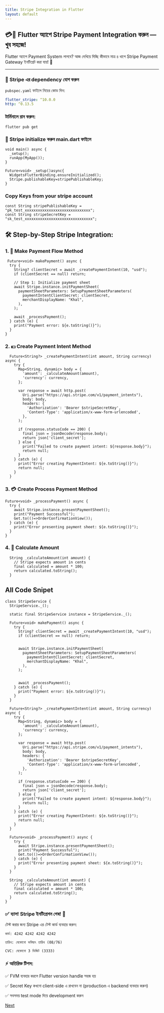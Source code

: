 ```yaml
---
title: Stripe Integration in Flutter
layout: default
---
```



## 💳📱 Flutter অ্যাপে Stripe Payment Integration করুন — খুব সহজে!

Flutter অ্যাপে Payment System লাগবে? আজ দেখিয়ে দিচ্ছি কীভাবে মাত্র ৪ ধাপে Stripe Payment Gateway ইনটিগ্রেট করা যায়! 🚀

---

### 🧩 Stripe এর dependency যোগ করুন

`pubspec.yaml` ফাইলে নিচের কোড দিন:

```yaml
flutter_stripe: ^10.0.0
http: ^0.13.5
```
### টার্মিনালে রান করুন:
```
flutter pub get
```
### 🧠 Stripe initialize করুন main.dart ফাইলে
```
void main() async {
  _setup();  
  runApp(MyApp());
}

Future<void> _setup()async{
  WidgetsFlutterBinding.ensureInitialized();
  Stripe.publishableKey=stripePublishableKey;
}

```


### Copy Keys from your stripe account
```
const String stripePublishableKey = "pk_test_xxxxxxxxxxxxxxxxxxxxxxxxxxxxxx";
const String stripeSecretKey = "sk_test_xxxxxxxxxxxxxxxxxxxxxxxxxxxxxxx";
```

## 🛠️ Step-by-Step Stripe Integration:


###  1. 🧾 Make Payment Flow Method
  ```
   Future<void> makePayment() async {
    try {
      String? clientSecret = await _createPaymentIntent(10, "usd");
      if (clientSecret == null) return;

      // Step 1: Initialize payment sheet
      await Stripe.instance.initPaymentSheet(
        paymentSheetParameters: SetupPaymentSheetParameters(
          paymentIntentClientSecret: clientSecret,
          merchantDisplayName: "Khal",
        ),
      );

      await _processPayment();
    } catch (e) {
      print("Payment error: ${e.toString()}");
    }
  }
```
###  2. 💵 Create Payment Intent Method
```
  Future<String?> _createPaymentIntent(int amount, String currency) async {
    try {
      Map<String, dynamic> body = {
        'amount': _calculateAmount(amount),
        'currency': currency,
      };

      var response = await http.post(
        Uri.parse("https://api.stripe.com/v1/payment_intents"),
        body: body,
        headers: {
          'Authorization': 'Bearer $stripeSecretKey',
          'Content-Type': 'application/x-www-form-urlencoded',
        },
      );

      if (response.statusCode == 200) {
        final json = jsonDecode(response.body);
        return json['client_secret'];
      } else {
        print("Failed to create payment intent: ${response.body}");
        return null;
      }
    } catch (e) {
      print("Error creating PaymentIntent: ${e.toString()}");
      return null;
    }
  }
```
  ###  3. 💳  Create Process Payment Method
  ```
  Future<void> _processPayment() async {
    try {
      await Stripe.instance.presentPaymentSheet();
      print("Payment Successful");
      Get.to(()=>OrderConfirmationView());
    } catch (e) {
      print("Error presenting payment sheet: ${e.toString()}");
    }
  }
```



### 4. 🧾 Calculate Amount
```
  String _calculateAmount(int amount) {
    // Stripe expects amount in cents
    final calculated = amount * 100;
    return calculated.toString();
  }
```

## All Code Snipet
```
class StripeService {
  StripeService._();

  static final StripeService instance = StripeService._();

  Future<void> makePayment() async {
    try {
      String? clientSecret = await _createPaymentIntent(10, "usd");
      if (clientSecret == null) return;

  
      await Stripe.instance.initPaymentSheet(
        paymentSheetParameters: SetupPaymentSheetParameters(
          paymentIntentClientSecret: clientSecret,
          merchantDisplayName: "Khal",
        ),
      );


      await _processPayment();
    } catch (e) {
      print("Payment error: ${e.toString()}");
    }
  }

  Future<String?> _createPaymentIntent(int amount, String currency) async {
    try {
      Map<String, dynamic> body = {
        'amount': _calculateAmount(amount),
        'currency': currency,
      };

      var response = await http.post(
        Uri.parse("https://api.stripe.com/v1/payment_intents"),
        body: body,
        headers: {
          'Authorization': 'Bearer $stripeSecretKey',
          'Content-Type': 'application/x-www-form-urlencoded',
        },
      );

      if (response.statusCode == 200) {
        final json = jsonDecode(response.body);
        return json['client_secret'];
      } else {
        print("Failed to create payment intent: ${response.body}");
        return null;
      }
    } catch (e) {
      print("Error creating PaymentIntent: ${e.toString()}");
      return null;
    }
  }

  Future<void> _processPayment() async {
    try {
      await Stripe.instance.presentPaymentSheet();
      print("Payment Successful");
      Get.to(()=>OrderConfirmationView());
    } catch (e) {
      print("Error presenting payment sheet: ${e.toString()}");
    }
  }

  String _calculateAmount(int amount) {
    // Stripe expects amount in cents
    final calculated = amount * 100;
    return calculated.toString();
  }
}

```

### ✅ ব্যাস! Stripe ইনটিগ্রেশন শেষ! 💸
টেস্ট করার জন্য Stripe এর টেস্ট কার্ড ব্যবহার করুন:

```
কার্ড: 4242 4242 4242 4242  
```
```
তারিখ: যেকোনো ভবিষ্যৎ তারিখ (08/76) 
```
```
CVC: যেকোনো 3 ডিজিট (3333)
```

### ⚡ অতিরিক্ত টিপস:
✅ FVM ব্যবহার করলে Flutter version handle সহজ হয়

✅ Secret Key কখনো client-side এ রাখবেন না (production এ backend ব্যবহার করুন)

✅ সবসময় test mode দিয়ে development করুন

[Next](/post/flutter.md)
